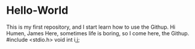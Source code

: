 # Hello-World
This is my first repository, and I start learn how to use the Githup.
Hi  Humen, James Here, sometimes life is boring, so I come here, the Githup.
#include <stdio.h>
void  int i,j;

